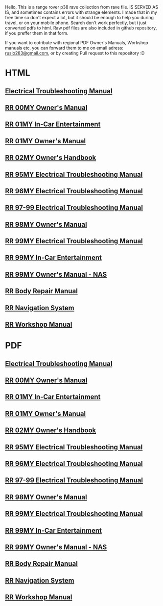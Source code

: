 Hello,
This is a range rover p38 rave collection from rave file. 
IS SERVED AS IS, and sometimes contains errors with strange elements. I made that in my free time so don't expect a lot, but it should be enough to help you during travel, or on your mobile phone. Search don't work perfectly, but i just converted pdfs to html.
Raw pdf files are also included in github repository, if you preffer them in that form.

If you want to cotribute with regional PDF Owner's Manuals, Workshop manuals etc, you can forward them to me on email adress: rusio283@gmail.com, or by creating Pull request to this repository :D 

# HTML
## [Electrical Troubleshooting Manual](https://irusio.github.io/Range-Rover-P38/RR%2099MY%20Electrical%20Troubleshooting%20Manual)
## [RR 00MY Owner's Manual](https://irusio.github.io/Range-Rover-P38/RR%2000MY%20Owner's%20Manual)
## [RR 01MY In-Car Entertainment](https://irusio.github.io/Range-Rover-P38/RR%2001MY%20In-Car%20Entertainment)
## [RR 01MY Owner's Manual](https://irusio.github.io/Range-Rover-P38/RR%2001MY%20Owner's%20Manual)
## [RR 02MY Owner's Handbook](https://irusio.github.io/Range-Rover-P38/RR%2002MY%20Owner's%20Handbook)
## [RR 95MY Electrical Troubleshooting Manual](https://irusio.github.io/Range-Rover-P38/RR%2095MY%20Electrical%20Troubleshooting%20Manual)
## [RR 96MY Electrical Troubleshooting Manual](https://irusio.github.io/Range-Rover-P38/RR%2096MY%20Electrical%20Troubleshooting%20Manual)
## [RR 97-99 Electrical Troubleshooting Manual](https://irusio.github.io/Range-Rover-P38/RR%2097-99%20Electrical%20Troubleshooting%20Manual)
## [RR 98MY Owner's Manual](https://irusio.github.io/Range-Rover-P38/RR%2098MY%20Owner's%20Manual)
## [RR 99MY Electrical Troubleshooting Manual](https://irusio.github.io/Range-Rover-P38/RR%2099MY%20Electrical%20Troubleshooting%20Manual)
## [RR 99MY In-Car Entertainment](https://irusio.github.io/Range-Rover-P38/RR%2099MY%20In-Car%20Entertainment)
## [RR 99MY Owner's Manual - NAS](https://irusio.github.io/Range-Rover-P38/RR%2099MY%20Owner's%20Manual%20-%20NAS)
## [RR Body Repair Manual](https://irusio.github.io/Range-Rover-P38/RR%20Body%20Repair%20Manual)
## [RR Navigation System](https://irusio.github.io/Range-Rover-P38/RR%20Navigation%20System)
## [RR Workshop Manual](https://irusio.github.io/Range-Rover-P38/RR%20Workshop%20Manual)

# PDF
## [Electrical Troubleshooting Manual](https://irusio.github.io/Range-Rover-P38/pdf/RR%2099MY%20Electrical%20Troubleshooting%20Manual.pdf)
## [RR 00MY Owner's Manual](https://irusio.github.io/Range-Rover-P38/pdf/RR%2000MY%20Owner's%20Manual.pdf)
## [RR 01MY In-Car Entertainment](https://irusio.github.io/Range-Rover-P38/pdf/RR%2001MY%20In-Car%20Entertainment.pdf)
## [RR 01MY Owner's Manual](https://irusio.github.io/Range-Rover-P38/pdf/RR%2001MY%20Owner's%20Manual.pdf)
## [RR 02MY Owner's Handbook](https://irusio.github.io/Range-Rover-P38/pdf/RR%2002MY%20Owner's%20Handbook.pdf)
## [RR 95MY Electrical Troubleshooting Manual](https://irusio.github.io/Range-Rover-P38/pdf/RR%2095MY%20Electrical%20Troubleshooting%20Manual.pdf)
## [RR 96MY Electrical Troubleshooting Manual](https://irusio.github.io/Range-Rover-P38/pdf/RR%2096MY%20Electrical%20Troubleshooting%20Manual.pdf)
## [RR 97-99 Electrical Troubleshooting Manual](https://irusio.github.io/Range-Rover-P38/pdf/RR%2097-99%20Electrical%20Troubleshooting%20Manual.pdf)
## [RR 98MY Owner's Manual](https://irusio.github.io/Range-Rover-P38/pdf/RR%2098MY%20Owner's%20Manual.pdf)
## [RR 99MY Electrical Troubleshooting Manual](https://irusio.github.io/Range-Rover-P38/pdf/RR%2099MY%20Electrical%20Troubleshooting%20Manual.pdf)
## [RR 99MY In-Car Entertainment](https://irusio.github.io/Range-Rover-P38/pdf/RR%2099MY%20In-Car%20Entertainment.pdf)
## [RR 99MY Owner's Manual - NAS](https://irusio.github.io/Range-Rover-P38/pdf/RR%2099MY%20Owner's%20Manual%20-%20NAS.pdf)
## [RR Body Repair Manual](https://irusio.github.io/Range-Rover-P38/pdf/RR%20Body%20Repair%20Manual.pdf)
## [RR Navigation System](https://irusio.github.io/Range-Rover-P38/pdf/RR%20Navigation%20System.pdf)
## [RR Workshop Manual](https://irusio.github.io/Range-Rover-P38/pdf/RR%20Workshop%20Manual.pdf)
